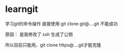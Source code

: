 # learngit
学习git的命令操作
直接使用 git clone git@....git 不能成功

原因： 是我修改了 ssh 生成了公钥


所以目前只能用，git clone https@....git才能克隆
